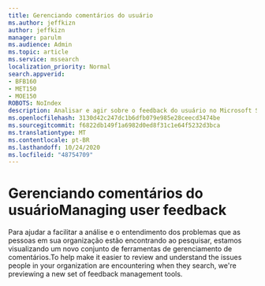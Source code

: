 ```yaml
---
title: Gerenciando comentários do usuário
ms.author: jeffkizn
author: jeffkizn
manager: parulm
ms.audience: Admin
ms.topic: article
ms.service: mssearch
localization_priority: Normal
search.appverid:
- BFB160
- MET150
- MOE150
ROBOTS: NoIndex
description: Analisar e agir sobre o feedback do usuário no Microsoft Search
ms.openlocfilehash: 3130d42c247dc1b6dfb079e985e28ceecd3474be
ms.sourcegitcommit: f6822db149f1a6982d0ed8f31c1e64f5232d3bca
ms.translationtype: MT
ms.contentlocale: pt-BR
ms.lasthandoff: 10/24/2020
ms.locfileid: "48754709"
---
```

# <a name="managing-user-feedback"></a><span data-ttu-id="c80ff-103">Gerenciando comentários do usuário</span><span class="sxs-lookup"><span data-stu-id="c80ff-103">Managing user feedback</span></span>

<span data-ttu-id="c80ff-104">Para ajudar a facilitar a análise e o entendimento dos problemas que as pessoas em sua organização estão encontrando ao pesquisar, estamos visualizando um novo conjunto de ferramentas de gerenciamento de comentários.</span><span class="sxs-lookup"><span data-stu-id="c80ff-104">To help make it easier to review and understand the issues people in your organization are encountering when they search, we're previewing a new set of feedback management tools.</span></span>

